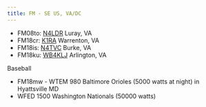 ```yaml
---
title: FM - SE US, VA/DC
---
```


* FM08to: [N4LDR](http://n4ldr-sdr.ddns.net:9000/) Luray, VA
* FM18cr: [K1RA](http://kiwisdr.k1ra.us:8073/) Warrenton, VA
* FM18is: [N4TVC](http://n4tvc.zapto.org:8073/) Burke, VA
* FM18ku: [WB4KLJ](http://68.33.101.145:8073/) Arlington, VA

Baseball

* FM18mw - WTEM 980 Baltimore Orioles (5000 watts at night) in Hyattsville MD
* WFED 1500 Washington Nationals (50000 watts)
